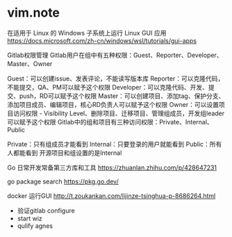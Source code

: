 # vim.note



在适用于 Linux 的 Windows 子系统上运行 Linux GUI 应用
https://docs.microsoft.com/zh-cn/windows/wsl/tutorials/gui-apps


Gitlab权限管理
Gitlab用户在组中有五种权限：Guest、Reporter、Developer、Master、Owner

Guest：可以创建issue、发表评论，不能读写版本库
Reporter：可以克隆代码，不能提交，QA、PM可以赋予这个权限
Developer：可以克隆代码、开发、提交、push，RD可以赋予这个权限
Master：可以创建项目、添加tag、保护分支、添加项目成员、编辑项目，核心RD负责人可以赋予这个权限
Owner：可以设置项目访问权限 - Visibility Level、删除项目、迁移项目、管理组成员，开发组leader可以赋予这个权限
Gitlab中的组和项目有三种访问权限：Private、Internal、Public

Private：只有组成员才能看到
Internal：只要登录的用户就能看到
Public：所有人都能看到
开源项目和组设置的是Internal



Go 日常开发常备第三方库和工具  https://zhuanlan.zhihu.com/p/428647231


go package search  https://pkg.go.dev/

docker 运行GUI http://t.zoukankan.com/lijinze-tsinghua-p-8686264.html

- 验证gitlab configure
- start wiz 
- qulify agnes